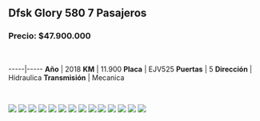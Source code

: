 ## Dfsk Glory 580 7 Pasajeros

### Precio: $47.900.000

<p>&nbsp;</p>

-----|-----
**Año** | 2018
**KM** | 11.900
**Placa** | EJV525
**Puertas** | 5
**Dirección** | Hidraulica
**Transmisión** | Mecanica


<p>&nbsp;</p>

<img src="images/Dfsk Glory 580 7 Pasajeros 2018 - 0.0159.jpg?raw=true"/>
<img src="images/Dfsk Glory 580 7 Pasajeros 2018 - 0.0236.jpg?raw=true"/>
<img src="images/Dfsk Glory 580 7 Pasajeros 2018 - 0.1857.jpg?raw=true"/>
<img src="images/Dfsk Glory 580 7 Pasajeros 2018 - 0.2631.jpg?raw=true"/>
<img src="images/Dfsk Glory 580 7 Pasajeros 2018 - 0.2938.jpg?raw=true"/>
<img src="images/Dfsk Glory 580 7 Pasajeros 2018 - 0.4022.jpg?raw=true"/>
<img src="images/Dfsk Glory 580 7 Pasajeros 2018 - 0.4081.jpg?raw=true"/>
<img src="images/Dfsk Glory 580 7 Pasajeros 2018 - 0.4555.jpg?raw=true"/>
<img src="images/Dfsk Glory 580 7 Pasajeros 2018 - 0.4827.jpg?raw=true"/>
<img src="images/Dfsk Glory 580 7 Pasajeros 2018 - 0.486.jpg?raw=true"/>
<img src="images/Dfsk Glory 580 7 Pasajeros 2018 - 0.5653.jpg?raw=true"/>
<img src="images/Dfsk Glory 580 7 Pasajeros 2018 - 0.6271.jpg?raw=true"/>
<img src="images/Dfsk Glory 580 7 Pasajeros 2018 - 0.7845.jpg?raw=true"/>
<img src="images/Dfsk Glory 580 7 Pasajeros 2018 - 0.9169.jpg?raw=true"/>



